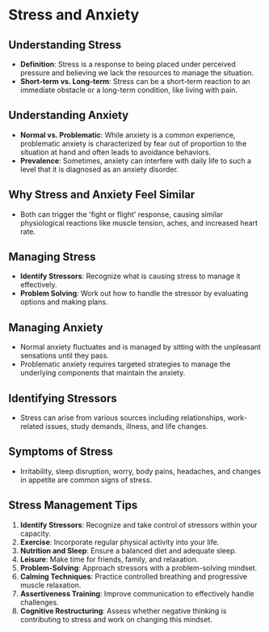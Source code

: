 # Stress and Anxiety

## Understanding Stress

- **Definition**: Stress is a response to being placed under perceived pressure and believing we lack the resources to manage the situation.
- **Short-term vs. Long-term**: Stress can be a short-term reaction to an immediate obstacle or a long-term condition, like living with pain.

## Understanding Anxiety

- **Normal vs. Problematic**: While anxiety is a common experience, problematic anxiety is characterized by fear out of proportion to the situation at hand and often leads to avoidance behaviors.
- **Prevalence**: Sometimes, anxiety can interfere with daily life to such a level that it is diagnosed as an anxiety disorder.

## Why Stress and Anxiety Feel Similar

- Both can trigger the 'fight or flight' response, causing similar physiological reactions like muscle tension, aches, and increased heart rate.

## Managing Stress

- **Identify Stressors**: Recognize what is causing stress to manage it effectively.
- **Problem Solving**: Work out how to handle the stressor by evaluating options and making plans.

## Managing Anxiety

- Normal anxiety fluctuates and is managed by sitting with the unpleasant sensations until they pass.
- Problematic anxiety requires targeted strategies to manage the underlying components that maintain the anxiety.

## Identifying Stressors

- Stress can arise from various sources including relationships, work-related issues, study demands, illness, and life changes.

## Symptoms of Stress

- Irritability, sleep disruption, worry, body pains, headaches, and changes in appetite are common signs of stress.

## Stress Management Tips

1. **Identify Stressors**: Recognize and take control of stressors within your capacity.
2. **Exercise**: Incorporate regular physical activity into your life.
3. **Nutrition and Sleep**: Ensure a balanced diet and adequate sleep.
4. **Leisure**: Make time for friends, family, and relaxation.
5. **Problem-Solving**: Approach stressors with a problem-solving mindset.
6. **Calming Techniques**: Practice controlled breathing and progressive muscle relaxation.
7. **Assertiveness Training**: Improve communication to effectively handle challenges.
8. **Cognitive Restructuring**: Assess whether negative thinking is contributing to stress and work on changing this mindset.
